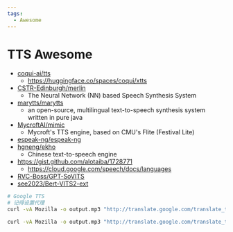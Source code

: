 ```yaml
---
tags:
  - Awesome
---
```


# TTS Awesome

- [coqui-ai/tts](https://github.com/coqui-ai/tts)
  - https://huggingface.co/spaces/coqui/xtts
- [CSTR-Edinburgh/merlin](https://github.com/CSTR-Edinburgh/merlin)
  - The Neural Network (NN) based Speech Synthesis System
- [marytts/marytts](https://github.com/marytts/marytts)
  - an open-source, multilingual text-to-speech synthesis system written in pure java
- [MycroftAI/mimic](https://github.com/MycroftAI/mimic)
  - Mycroft's TTS engine, based on CMU's Flite (Festival Lite)
- [espeak-ng/espeak-ng](https://github.com/espeak-ng/espeak-ng)
- [hgneng/ekho](https://github.com/hgneng/ekho)
  - Chinese text-to-speech engine
- https://gist.github.com/alotaiba/1728771
  - https://cloud.google.com/speech/docs/languages
- [RVC-Boss/GPT-SoVITS](https://github.com/RVC-Boss/GPT-SoVITS)
- [see2023/Bert-VITS2-ext](https://github.com/see2023/Bert-VITS2-ext)

```bash
# Google TTS
# 记得设置代理
curl -vA Mozilla -o output.mp3 "http://translate.google.com/translate_tts?ie=UTF-8&total=1&idx=0&textlen=32&client=tw-ob&q=Test&tl=En-gb"

curl -vA Mozilla -o output.mp3 "http://translate.google.com/translate_tts?ie=UTF-8&total=1&idx=0&textlen=32&client=tw-ob&q=您好&tl=cmn-Hans-CN"
```

